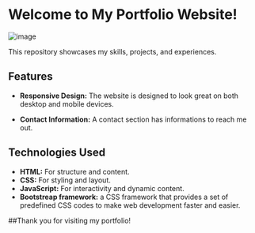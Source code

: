 # Welcome to My Portfolio Website!
![image](https://github.com/user-attachments/assets/9185c417-49b6-466c-8162-340d033e77ba)

This repository showcases my skills, projects, and experiences.

## Features

- **Responsive Design:** The website is designed to look great on both desktop and mobile devices.

- **Contact Information:** A contact section has informations to reach me out.

## Technologies Used

- **HTML:** For structure and content.
- **CSS:** For styling and layout.
- **JavaScript:** For interactivity and dynamic content.
- **Bootstreap framework:** a CSS framework that provides a set of predefined CSS codes to make web development faster and easier.

##Thank you for visiting my portfolio!
